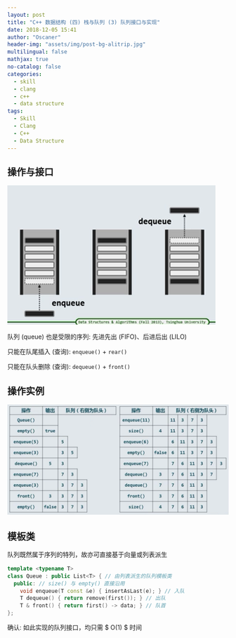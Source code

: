 ```yaml
---
layout: post
title: "C++ 数据结构 (四) 栈与队列 (3) 队列接口与实现"
date: 2018-12-05 15:41
author: "Oscaner"
header-img: "assets/img/post-bg-alitrip.jpg"
multilingual: false
mathjax: true
no-catalog: false
categories:
  - skill
  - clang
  - c++
  - data structure
tags:
  - Skill
  - Clang
  - C++
  - Data Structure
---
```


## 操作与接口

![1.png](/assets/img/in-post/skill/data-structure/post-queue-interface/1.png)

队列 (queue) 也是受限的序列: 先进先出 (FIFO)、后进后出 (LILO)

只能在队尾插入 (查询): `enqueue()` + `rear()`

只能在队头删除 (查询): `dequeue()` + `front()`

## 操作实例

![2.png](/assets/img/in-post/skill/data-structure/post-queue-interface/2.png)

## 模板类

队列既然属于序列的特列，故亦可直接基于向量或列表派生

```cpp
template <typename T>
class Queue : public List<T> { // 由列表派生的队列模板类
  public: // size() 与 empty() 直接沿用
    void enqueue(T const &e) { insertAsLast(e); } // 入队
    T dequeue() { return remove(first()); } // 出队
    T & front() { return first() -> data; } // 队首
};
```

确认: 如此实现的队列接口，均只需 $ O(1) $ 时间

